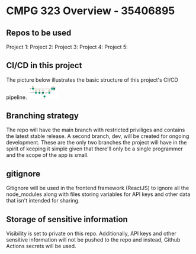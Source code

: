 # CMPG 323 Overview - 35406895

## Repos to be used

Project 1: 
Project 2: 
Project 3: 
Project 4: 
Project 5: 

## CI/CD in this project
The picture below illustrates the basic structure of this project's CI/CD pipeline.
<img width="80px" src="./cicd.png" alt="CI/CD image" />

## Branching strategy
The repo will have the main branch with restricted priviliges and contains the latest stable release. A second branch, dev, will be created for ongoing development. These are the only two branches the project will have in the spirit of keeping it simple given that there'll only be a single programmer and the scope of the app is small.

## gitignore
Gitignore will be used in the frontend framework (ReactJS) to ignore all the node_modules along with files storing variables for API keys and other data that isn't intended for sharing.

## Storage of sensitive information
Visibility is set to private on this repo. Additionally, API keys and other sensitive information will not be pushed to the repo and instead, Github Actions secrets will be used.
